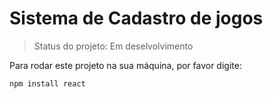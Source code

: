 <h1>Sistema de Cadastro de jogos</h1>

> Status do projeto: Em deselvolvimento

Para rodar este projeto na sua máquina, por favor digite:
```
npm install react
```
